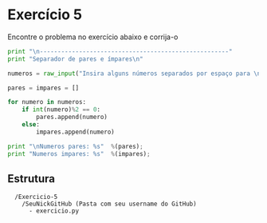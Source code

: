 # Exercício 5

Encontre o problema no exercício abaixo e corrija-o

```python
print "\n-----------------------------------------------------"
print "Separador de pares e ímpares\n"

numeros = raw_input("Insira alguns números separados por espaço para \n que eu possa separar os pares dos ímpares\n\n:-) -> ").split( )

pares = impares = []

for numero in numeros:
	if int(numero)%2 == 0:
		pares.append(numero)
	else:
		impares.append(numero)

print "\nNumeros pares: %s"  %(pares);
print "Numeros impares: %s"  %(impares);

```


## Estrutura 

```
  /Exercicio-5
    /SeuNickGitHub (Pasta com seu username do GitHub)
      - exercicio.py
```
